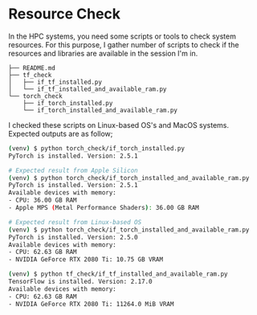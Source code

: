 # Resource Check

In the HPC systems, you need some scripts or tools to check system resources. For this purpose, I gather number of scripts to check if the resources and libraries are available in the session I'm in.


	├── README.md
	├── tf_check
	│   ├── if_tf_installed.py
	│   └── if_tf_installed_and_available_ram.py
	└── torch_check
	    ├── if_torch_installed.py
	    └── if_torch_installed_and_available_ram.py


I checked these scripts on Linux-based OS's and MacOS systems. Expected outputs are as follow;

```bash
(venv) $ python torch_check/if_torch_installed.py
PyTorch is installed. Version: 2.5.1
```

```bash
# Expected result from Apple Silicon
(venv) $ python torch_check/if_torch_installed_and_available_ram.py
PyTorch is installed. Version: 2.5.1
Available devices with memory:
- CPU: 36.00 GB RAM
- Apple MPS (Metal Performance Shaders): 36.00 GB RAM
```

```bash
# Expected result from Linux-based OS
(venv) $ python torch_check/if_torch_installed_and_available_ram.py
PyTorch is installed. Version: 2.5.0
Available devices with memory:
- CPU: 62.63 GB RAM
- NVIDIA GeForce RTX 2080 Ti: 10.75 GB VRAM
```


```bash
(venv) $ python tf_check/if_tf_installed_and_available_ram.py
TensorFlow is installed. Version: 2.17.0
Available devices with memory:
- CPU: 62.63 GB RAM
- NVIDIA GeForce RTX 2080 Ti: 11264.0 MiB VRAM
```
